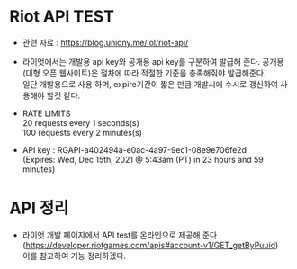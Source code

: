 # Riot API TEST
 - 관련 자료 : https://blog.uniony.me/lol/riot-api/
 - 라이엇에서는 개발용 api key와 공개용 api key를 구분하여 발급해 준다. 공개용(대형 오픈 웹사이트)은 절차에 따라 적절한 기준을 충족해줘야 발급해준다.  
 일단 개발용으로 사용 하며, expire기간이 짧은 만큼 개발시에 수시로 갱신하여 사용해야 할것 같다.

 - RATE LIMITS  
    20 requests every 1 seconds(s)  
    100 requests every 2 minutes(s)
 - API key :  RGAPI-a402494a-e0ac-4a97-9ec1-08e9e706fe2d  
   (Expires: Wed, Dec 15th, 2021 @ 5:43am (PT) in 23 hours and 59 minutes)

# API 정리
 - 라이엇 개발 페이지에서 API test를 온라인으로 제공해 준다(https://developer.riotgames.com/apis#account-v1/GET_getByPuuid)  
 이를 참고하여 기능 정리하겠다.